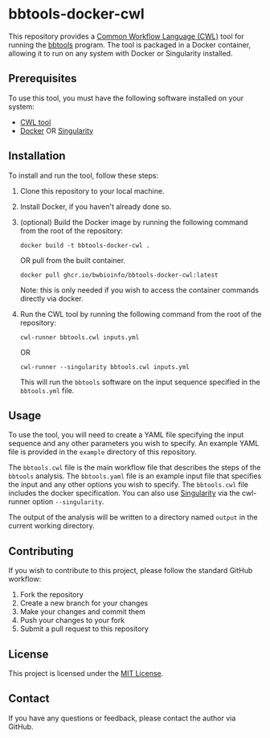 # bbtools-docker-cwl

This repository provides a [Common Workflow Language (CWL)](https://www.commonwl.org/) tool for running the [bbtools](https://jgi.doe.gov/data-and-tools/software-tools/bbtools/) program. The tool is packaged in a Docker container, allowing it to run on any system with Docker or Singularity installed.

## Prerequisites

To use this tool, you must have the following software installed on your system:

- [CWL tool](https://github.com/common-workflow-language/cwltool)
- [Docker](https://www.docker.com/) OR [Singularity](https://sylabs.io/singularity/)

## Installation

To install and run the tool, follow these steps:

1. Clone this repository to your local machine.
2. Install Docker, if you haven't already done so.
3. (optional) Build the Docker image by running the following command from the root of the repository:

    ```shell
    docker build -t bbtools-docker-cwl .
    ```
    OR pull from the built container.
    ```shell
    docker pull ghcr.io/bwbioinfo/bbtools-docker-cwl:latest
    ```
   Note: this is only needed if you wish to access the container commands directly via docker.
4. Run the CWL tool by running the following command from the root of the repository:

    ```shell
    cwl-runner bbtools.cwl inputs.yml
    ```
    OR
    ```shell
    cwl-runner --singularity bbtools.cwl inputs.yml
    ```

   This will run the `bbtools` software on the input sequence specified in the `bbtools.yml` file.

## Usage

To use the tool, you will need to create a YAML file specifying the input sequence and any other parameters you wish to specify. An example YAML file is provided in the `example` directory of this repository.

The `bbtools.cwl` file is the main workflow file that describes the steps of the `bbtools` analysis. The `bbtools.yaml` file is an example input file that specifies the input and any other options you wish to specify. The `bbtools.cwl` file includes the docker specification. You can also use [Singularity](https://sylabs.io/singularity/) via the cwl-runner option `--singularity`.

The output of the analysis will be written to a directory named `output` in the current working directory.

## Contributing

If you wish to contribute to this project, please follow the standard GitHub workflow:

1. Fork the repository
2. Create a new branch for your changes
3. Make your changes and commit them
4. Push your changes to your fork
5. Submit a pull request to this repository

## License

This project is licensed under the [MIT License](https://github.com/bwbioinfo/bbtools-docker-cwl/blob/main/LICENSE).

## Contact

If you have any questions or feedback, please contact the author via GitHub.
